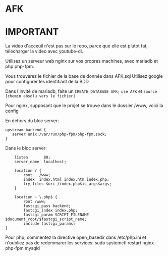 AFK
===


IMPORTANT
=========

La video d'acceuil n'est pas sur le repo, parce que elle est plutot fat, télécharger la video avec
youtube-dl.

Utilisez un serveur web nginx sur vos propres machines, avec mariadb et php php-fpm.

Vous trouverez le fichier de la base de donnée dans AFK.sql
Utilisez google pour configurer les identifiant de la BDD

Dans l'invité de mariadb, faite un
`CREATE DATABASE AFK;`
`use AFK` et `source [chemin absolu vers le fichier]`

Pour nginx, supposant que le projet se trouve dans le dossier /www, voici la config

En dehors du bloc server:
```
upstream backend {
   server unix:/var/run/php-fpm/php-fpm.sock;
}
```

Dans le bloc server:

```
    listen       80;
    server_name  localhost;
    
    location / {
        root   /www;
        index  index.html index.htm index.php;
        try_files $uri /index.php$is_args$args;
    }
    
    location ~ \.php$ {
        root /www;
        fastcgi_pass backend;
        fastcgi_index index.php;
        fastcgi_param SCRIPT_FILENAME $document_root/$fastcgi_script_name;
        include fastcgi_params;
}
```

Pour php, commentez la directive open_basedir dans /etc/php.ini et n'oubliez pas de redemmarer les services:
sudo systemctl restart nginx php-fpm mysqld
